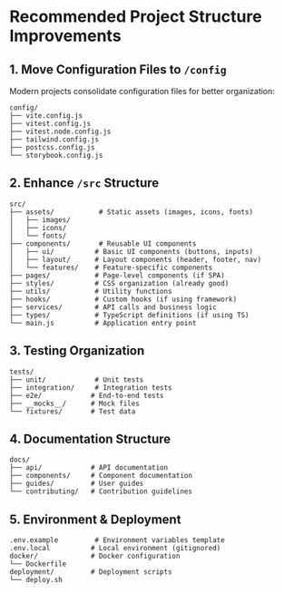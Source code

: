 # Recommended Project Structure Improvements

## 1. Move Configuration Files to `/config`

Modern projects consolidate configuration files for better organization:

```
config/
├── vite.config.js
├── vitest.config.js
├── vitest.node.config.js
├── tailwind.config.js
├── postcss.config.js
└── storybook.config.js
```

## 2. Enhance `/src` Structure

```
src/
├── assets/           # Static assets (images, icons, fonts)
│   ├── images/
│   ├── icons/
│   └── fonts/
├── components/       # Reusable UI components
│   ├── ui/          # Basic UI components (buttons, inputs)
│   ├── layout/      # Layout components (header, footer, nav)
│   └── features/    # Feature-specific components
├── pages/           # Page-level components (if SPA)
├── styles/          # CSS organization (already good)
├── utils/           # Utility functions
├── hooks/           # Custom hooks (if using framework)
├── services/        # API calls and business logic
├── types/           # TypeScript definitions (if using TS)
└── main.js          # Application entry point
```

## 3. Testing Organization

```
tests/
├── unit/            # Unit tests
├── integration/     # Integration tests
├── e2e/            # End-to-end tests
├── __mocks__/      # Mock files
└── fixtures/       # Test data
```

## 4. Documentation Structure

```
docs/
├── api/            # API documentation
├── components/     # Component documentation
├── guides/         # User guides
└── contributing/   # Contribution guidelines
```

## 5. Environment & Deployment

```
.env.example         # Environment variables template
.env.local          # Local environment (gitignored)
docker/             # Docker configuration
└── Dockerfile
deployment/         # Deployment scripts
└── deploy.sh
```
